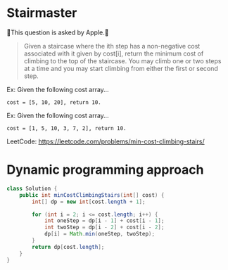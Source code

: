 # Stairmaster

This question is asked by Apple.

>Given a staircase where the ith step has a non-negative cost associated with it given by cost[i], return the minimum cost of climbing to the top of the staircase. You may climb one or two steps at a time and you may start climbing from either the first or second step.

Ex: Given the following cost array…
```
cost = [5, 10, 20], return 10.
```
Ex: Given the following cost array…
```
cost = [1, 5, 10, 3, 7, 2], return 10.
```

LeetCode: https://leetcode.com/problems/min-cost-climbing-stairs/

# Dynamic programming approach
```java
class Solution {
    public int minCostClimbingStairs(int[] cost) {
        int[] dp = new int[cost.length + 1];

        for (int i = 2; i <= cost.length; i++) {
            int oneStep = dp[i - 1] + cost[i - 1];
            int twoStep = dp[i - 2] + cost[i - 2];
            dp[i] = Math.min(oneStep, twoStep);
        }
        return dp[cost.length];
    }
}
